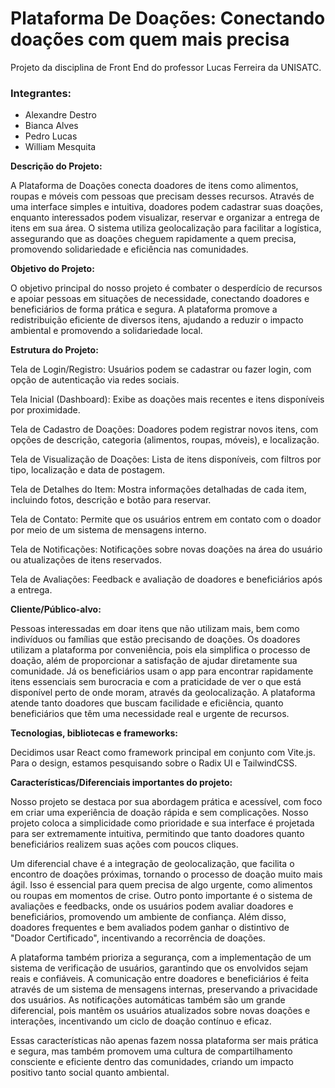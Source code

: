 # Plataforma De Doações: Conectando doações com quem mais precisa

Projeto da disciplina de Front End do professor Lucas Ferreira da UNISATC.

### Integrantes:
- Alexandre Destro
- Bianca Alves
- Pedro Lucas
- William Mesquita

**Descrição do Projeto:**

A Plataforma de Doações conecta doadores de itens como alimentos, roupas e móveis com pessoas que precisam desses recursos. Através de uma interface simples e intuitiva, doadores podem cadastrar suas doações, enquanto interessados podem visualizar, reservar e organizar a entrega de itens em sua área. O sistema utiliza geolocalização para facilitar a logística, assegurando que as doações cheguem rapidamente a quem precisa, promovendo solidariedade e eficiência nas comunidades. 

**Objetivo do Projeto:**

O objetivo principal do nosso projeto é combater o desperdício de recursos e apoiar pessoas em situações de necessidade, conectando doadores e beneficiários de forma prática e segura. A plataforma promove a redistribuição eficiente de diversos itens, ajudando a reduzir o impacto ambiental e promovendo a solidariedade local. 

**Estrutura do Projeto:** 

Tela de Login/Registro: Usuários podem se cadastrar ou fazer login, com opção de autenticação via redes sociais. 

Tela Inicial (Dashboard): Exibe as doações mais recentes e itens disponíveis por proximidade. 

Tela de Cadastro de Doações: Doadores podem registrar novos itens, com opções de descrição, categoria (alimentos, roupas, móveis), e localização. 

Tela de Visualização de Doações: Lista de itens disponíveis, com filtros por tipo, localização e data de postagem. 

Tela de Detalhes do Item: Mostra informações detalhadas de cada item, incluindo fotos, descrição e botão para reservar. 

Tela de Contato: Permite que os usuários entrem em contato com o doador por meio de um sistema de mensagens interno. 

Tela de Notificações: Notificações sobre novas doações na área do usuário ou atualizações de itens reservados. 

Tela de Avaliações: Feedback e avaliação de doadores e beneficiários após a entrega. 

 

**Cliente/Público-alvo:**

Pessoas interessadas em doar itens que não utilizam mais, bem como indivíduos ou famílias que estão precisando de doações. Os doadores utilizam a plataforma por conveniência, pois ela simplifica o processo de doação, além de proporcionar a satisfação de ajudar diretamente sua comunidade. Já os beneficiários usam o app para encontrar rapidamente itens essenciais sem burocracia e com a praticidade de ver o que está disponível perto de onde moram, através da geolocalização. A plataforma atende tanto doadores que buscam facilidade e eficiência, quanto beneficiários que têm uma necessidade real e urgente de recursos. 

 

**Tecnologias, bibliotecas e frameworks:**

Decidimos usar React como framework principal em conjunto com Vite.js. Para o design, estamos pesquisando sobre o Radix UI e TailwindCSS.  

 

**Características/Diferenciais importantes do projeto:**

Nosso projeto se destaca por sua abordagem prática e acessível, com foco em criar uma experiência de doação rápida e sem complicações. Nosso projeto coloca a simplicidade como prioridade e sua interface é projetada para ser extremamente intuitiva, permitindo que tanto doadores quanto beneficiários realizem suas ações com poucos cliques. 

Um diferencial chave é a integração de geolocalização, que facilita o encontro de doações próximas, tornando o processo de doação muito mais ágil. Isso é essencial para quem precisa de algo urgente, como alimentos ou roupas em momentos de crise. Outro ponto importante é o sistema de avaliações e feedbacks, onde os usuários podem avaliar doadores e beneficiários, promovendo um ambiente de confiança. Além disso, doadores frequentes e bem avaliados podem ganhar o distintivo de "Doador Certificado", incentivando a recorrência de doações. 

A plataforma também prioriza a segurança, com a implementação de um sistema de verificação de usuários, garantindo que os envolvidos sejam reais e confiáveis. A comunicação entre doadores e beneficiários é feita através de um sistema de mensagens internas, preservando a privacidade dos usuários. As notificações automáticas também são um grande diferencial, pois mantêm os usuários atualizados sobre novas doações e interações, incentivando um ciclo de doação contínuo e eficaz. 

Essas características não apenas fazem nossa plataforma ser mais prática e segura, mas também promovem uma cultura de compartilhamento consciente e eficiente dentro das comunidades, criando um impacto positivo tanto social quanto ambiental. 
